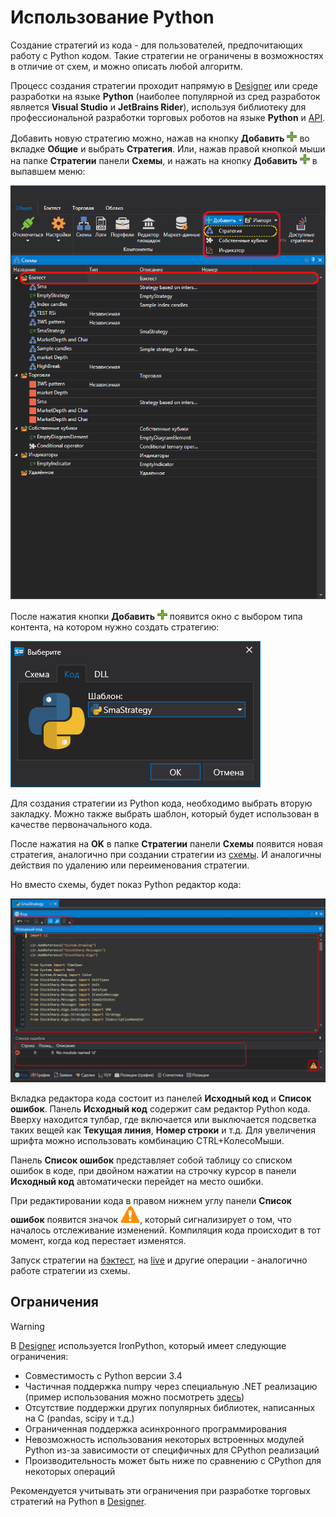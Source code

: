 # Использование Python

Создание стратегий из кода \- для пользователей, предпочитающих работу с Python кодом. Такие стратегии не ограничены в возможностях в отличие от схем, и можно описать любой алгоритм.

Процесс создания стратегии проходит напрямую в [Designer](../../../designer.md) или среде разработки на языке **Python** (наиболее популярной из сред разработок является **Visual Studio** и **JetBrains Rider**), используя библиотеку для профессиональной разработки торговых роботов на языке **Python** и [API](../../../api.md).

Добавить новую стратегию можно, нажав на кнопку **Добавить** ![Designer Panel Circuits 01](../../../../images/designer_panel_circuits_01_button.png) во вкладке **Общие** и выбрать **Стратегия**. Или, нажав правой кнопкой мыши на папке **Стратегии** панели **Схемы**, и нажать на кнопку **Добавить** ![Designer Panel Circuits 01](../../../../images/designer_panel_circuits_01_button.png) в выпавшем меню:

![Designer The creation of a strategy 00](../../../../images/designer_creation_of_strategy_00.png)

После нажатия кнопки **Добавить** ![Designer Panel Circuits 01](../../../../images/designer_panel_circuits_01_button.png) появится окно с выбором типа контента, на котором нужно создать стратегию:

![Designer_Creation_of_element_containing_source_code_00](../../../../images/designer_python_create_strategy_00.png)

Для создания стратегии из Python кода, необходимо выбрать вторую закладку. Можно также выбрать шаблон, который будет использован в качестве первоначального кода.

После нажатия на **OK** в папке **Стратегии** панели **Схемы** появится новая стратегия, аналогично при создании стратегии из [схемы](../using_visual_designer.md). И аналогичны действия по удалению или переименования стратегии.

Но вместо схемы, будет показ Python редактор кода:

![Designer_Creation_of_element_containing_source_code_01](../../../../images/designer_python_create_strategy_01.png)

Вкладка редактора кода состоит из панелей **Исходный код** и **Список ошибок**. Панель **Исходный код** содержит сам редактор Python кода. Вверху находится тулбар, где включается или выключается подсветка таких вещей как **Текущая линия**, **Номер строки** и т.д. Для увеличения шрифта можно использовать комбинацию CTRL+КолесоМыши.

Панель **Список ошибок** представляет собой таблицу со списком ошибок в коде, при двойном нажатии на строчку курсор в панели **Исходный код** автоматически перейдет на место ошибки.

При редактировании кода в правом нижнем углу панели **Список ошибок** появится значок ![Designer The creation of the cube containing the source code 03](../../../../images/designer_creation_of_element_containing_source_code_03.png), который сигнализирует о том, что началось отслеживание изменений. Компиляция кода происходит в тот момент, когда код перестает изменятся.

Запуск стратегии на [бэктест](../../backtesting/user_interface.md), на [live](../../live_execution/getting_started.md) и другие операции - аналогично работе стратегии из схемы.

## Ограничения

> [!WARNING]
> В [Designer](../../../designer.md) используется IronPython, который имеет следующие ограничения:
> - Совместимость с Python версии 3.4
> - Частичная поддержка numpy через специальную .NET реализацию (пример использования можно посмотреть [здесь](https://github.com/StockSharp/StockSharp/blob/master/Algo.Analytics.Python/pearson_correlation_script.py))
> - Отсутствие поддержки других популярных библиотек, написанных на C (pandas, scipy и т.д.)
> - Ограниченная поддержка асинхронного программирования
> - Невозможность использования некоторых встроенных модулей Python из-за зависимости от специфичных для CPython реализаций
> - Производительность может быть ниже по сравнению с CPython для некоторых операций
>
> Рекомендуется учитывать эти ограничения при разработке торговых стратегий на Python в [Designer](../../../designer.md).